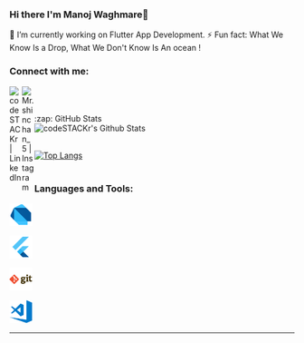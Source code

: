 ### Hi there I'm Manoj Waghmare👋


🔭 I’m currently working on Flutter App Development.
⚡ Fun fact: What We Know Is a Drop, What We Don't Know Is An ocean !

### Connect with me:
[<img align="left" alt="codeSTACKr | LinkedIn" width="22px" src="https://cdn.jsdelivr.net/npm/simple-icons@v3/icons/linkedin.svg" />][linkedin]
[<img align="left" alt="Mr.shinchan_5 | Instagram" width="22px" src="https://cdn.jsdelivr.net/npm/simple-icons@v3/icons/instagram.svg" />][instagram]
<br />
<br />
<summary>:zap: GitHub Stats</summary>
<img align="left" alt="codeSTACKr's Github Stats" src="https://github-readme-stats.vercel.app/api?username=mjwaghmare&show_icons=true&hide_border=true&count_private=true&theme=synthwave" />
<br />
<br />

[![Top Langs](https://github-readme-stats.vercel.app/api/top-langs/?username=mjwaghmare&theme=synthwave)](https://github.com/anuraghazra/github-readme-stats)
<br />
<br />


[instagram]: https://www.instagram.com/mr.shinchan_5/
[linkedin]: https://www.linkedin.com/in/manoj-waghmare-90a883124/

### Languages and Tools:

<code><img height="40" src="https://raw.githubusercontent.com/github/explore/80688e429a7d4ef2fca1e82350fe8e3517d3494d/topics/dart/dart.png"></code>

<code><img height="40" src="https://raw.githubusercontent.com/github/explore/cebd63002168a05a6a642f309227eefeccd92950/topics/flutter/flutter.png"></code>

<code><img height="40" src="https://raw.githubusercontent.com/github/explore/80688e429a7d4ef2fca1e82350fe8e3517d3494d/topics/git/git.png"></code>

<code><img height="40" src="https://raw.githubusercontent.com/github/explore/80688e429a7d4ef2fca1e82350fe8e3517d3494d/topics/visual-studio-code/visual-studio-code.png"></code>

---

